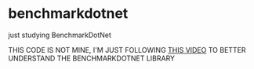 # benchmarkdotnet
just studying BenchmarkDotNet


THIS CODE IS NOT MINE, I'M JUST FOLLOWING [THIS VIDEO](https://www.youtube.com/watch?v=EWmufbVF2A4) TO BETTER UNDERSTAND THE BENCHMARKDOTNET LIBRARY
